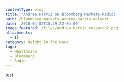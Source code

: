 ```yaml
---
contentType: blog
title: 'Andrea Harris on Bloomberg Markets Radio: '
path: /bloomberg-markets-andrea-harris-walmart
date: '2018-04-02T15:29:22-04:00'
image_featured: /files/andrea harris_research2.png
attachments:
  - {}
category: Height In The News
tags:
  - Healthcare
  - Bloomberg
  - Radio
---
```

test
